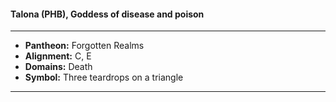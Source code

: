 #### Talona (PHB), Goddess of disease and poison
___

- **Pantheon:** Forgotten Realms
- **Alignment:** C, E
- **Domains:** Death
- **Symbol:** Three teardrops on a triangle
___
